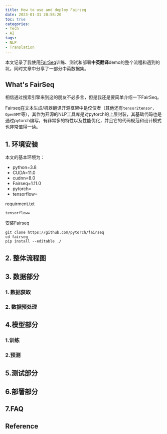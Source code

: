 ```yaml
---
title: How to use and deploy Fairseq
date: 2023-01-31 20:58:20
toc: true
categories: 
- Tech
- AI
tags: 
- NLP
- Translation
---
```


本文记录了我使用[FairSeq](https://github.com/facebookresearch/fairseq)训练、测试和部署**中英翻译**demo的整个流程和遇到的坑，同时文章中分享了一部分中英数据集。

<!-- more -->

## What's FairSeq

相信通过搜索引擎来到这的朋友不必多言，但是我还是要简单介绍一下FairSeq。

Fairseq在文本生成/机器翻译开源框架中是佼佼者（其他还有`tensor2tensor`，`OpenNMT`等），其作为开源的NLP工具库是对pytorch的上层封装，其基础代码也是通过pytorch编写，有非常多的特性以及性能优化，并且它的代码规范和设计模式也非常值得一读。

## 1. 环境安装

本文的基本环境为：
- python=3.8
- CUDA=11.0
- cudnn=8.0
- Fairseq=1.11.0
- pytorch=
- tensorflow=

requirment.txt
```
tensorflow=
```

安装Fairseq
```
git clone https://github.com/pytorch/fairseq
cd fairseq
pip install --editable ./
```
## 2. 整体流程图

## 3. 数据部分
### 1. 数据获取
### 2. 数据预处理

## 4.模型部分
### 1.训练 
### 2.预测

## 5.测试部分

## 6.部署部分

## 7.FAQ

## Reference